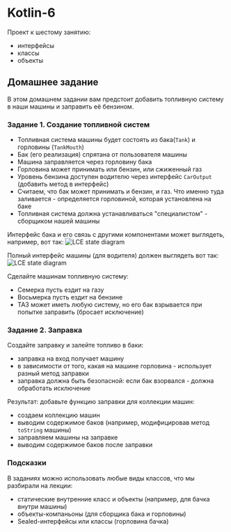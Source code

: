 # Kotlin-6

Проект к шестому занятию: 
- интерфейсы 
- классы
- объекты

## Домашнее задание

В этом домашнем задании вам предстоит добавить топливную систему в наши машины и заправить её 
бензином.

### Задание 1. Создание топливной систем

- Топливная система машины будет состоять из бака(`Tank`) и горловины (`TankMouth`)
- Бак (его реализация) спрятана от пользователя машины
- Машина заправляется через горловину бака
- Горловина может принимать или бензин, или сжиженный газ
- Уровень бензина доступен водителю через интерфейс `CarOutput` (добавить метод в интерфейс)
- Считаем, что бак может принимать и бензин, и газ. Что именно туда заливается - определяется 
  горловиной, которая установлена на баке
- Топливная система должна устанавливаться "специалистом" - сборщиком нашей машины

Интерфейс бака и его связь с другими компонентами может выглядеть, например, вот так:
![LCE state diagram](http://www.plantuml.com/plantuml/proxy?src=https://raw.githubusercontent.com/Android-Developer-Basic/Kotlin-6/master/doc/Tank.puml)

Полный интерфейс машины (для водителя) должен выглядеть вот так:
![LCE state diagram](http://www.plantuml.com/plantuml/proxy?src=https://raw.githubusercontent.com/Android-Developer-Basic/Kotlin-6/master/doc/Car.puml)

Сделайте машинам топливную систему:

- Семерка пусть ездит на газу
- Восьмерка пусть ездит на бензине
- ТАЗ может иметь любую систему, но его бак взрывается при попытке заправить (бросает исключение)

### Задание 2. Заправка

Создайте заправку и залейте топливо в баки:

- заправка на вход получает машину
- в зависимости от того, какая на машине горловина - использует разный метод заправки
- заправка должна быть безопасной: если бак взорвался - должна обработать исключение

Результат: добавьте функцию заправки для коллекции машин:

- создаем коллекцию машин
- выводим содержимое баков (например, модифицировав метод `toString` машины)
- заправляем машины на заправке
- выводим содержимое баков после заправки

### Подсказки
В заданиях можно использовать любые виды классов, что мы разбирали на лекции:

- статические внутренние класс и объекты (например, для бачка внутри машины)
- объекты-компаньоны (для сборщика бака и горловины)
- Sealed-интерфейсы или классы (горловина бачка)


